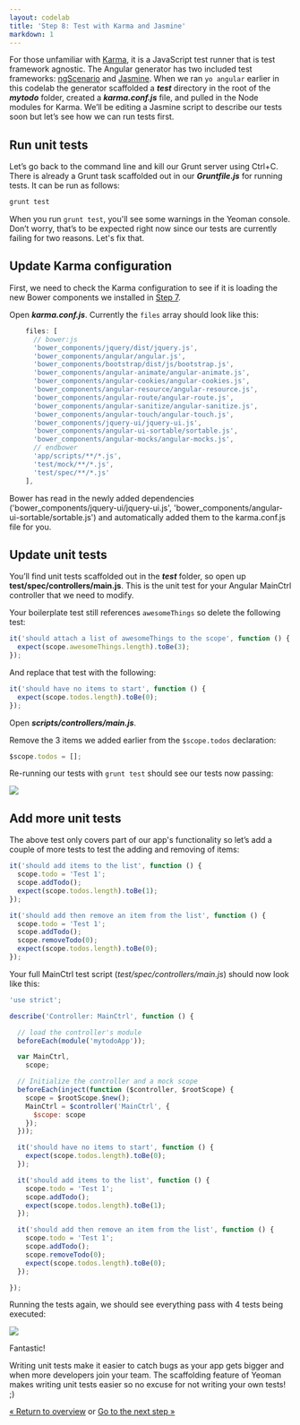 ```yaml
---
layout: codelab
title: 'Step 8: Test with Karma and Jasmine'
markdown: 1
---
```


For those unfamiliar with [Karma](http://karma-runner.github.io), it is a JavaScript test runner that is test framework agnostic. The Angular generator has two included test frameworks: [ngScenario](https://code.angularjs.org/1.2.16/docs/guide/e2e-testing) and [Jasmine](http://jasmine.github.io/). When we ran `yo angular` earlier in this codelab the generator scaffolded a ***test*** directory in the root of the ***mytodo*** folder, created a ***karma.conf.js*** file, and pulled in the Node modules for Karma.  We’ll be editing a Jasmine script to describe our tests soon but let’s see how we can run tests first.

## Run unit tests

Let’s go back to the command line and kill our Grunt server using <span class="keyboard">Ctrl</span>+<span class="keyboard">C</span>. There is already a Grunt task scaffolded out in our ***Gruntfile.js*** for running tests. It can be run as follows:

```sh
grunt test
```

When you run `grunt test`, you'll see some warnings in the Yeoman console. Don’t worry, that’s to be expected right now since our tests are currently failing for two reasons. Let's fix that.

## Update Karma configuration

First, we need to check the Karma configuration to see if it is loading the new Bower components we installed in [Step 7](install-packages.html#install).

Open ***karma.conf.js***. Currently the `files` array should look like this:

```js
    files: [
      // bower:js
      'bower_components/jquery/dist/jquery.js',
      'bower_components/angular/angular.js',
      'bower_components/bootstrap/dist/js/bootstrap.js',
      'bower_components/angular-animate/angular-animate.js',
      'bower_components/angular-cookies/angular-cookies.js',
      'bower_components/angular-resource/angular-resource.js',
      'bower_components/angular-route/angular-route.js',
      'bower_components/angular-sanitize/angular-sanitize.js',
      'bower_components/angular-touch/angular-touch.js',
      'bower_components/jquery-ui/jquery-ui.js',
      'bower_components/angular-ui-sortable/sortable.js',
      'bower_components/angular-mocks/angular-mocks.js',
      // endbower
      'app/scripts/**/*.js',
      'test/mock/**/*.js',
      'test/spec/**/*.js'
    ],
```

Bower has read in the newly added dependencies ('bower_components/jquery-ui/jquery-ui.js', 'bower_components/angular-ui-sortable/sortable.js') and automatically added them to the karma.conf.js file for you.


<!--
So remember that we previously changed app/scripts/controllers/main.js to load items from localStorage? To keep your head from exploding, let’s work with some static todo items to keep things simple for these unit tests.

Replace the contents of main.js with the following:

```js
'use strict';

angular.module('mytodoApp')
  .controller('MainCtrl', function ($scope) {

  $scope.todos = [];

  $scope.addTodo = function () {
    $scope.todos.push($scope.todo);
    $scope.todo = '';
  };

  $scope.removeTodo = function (index) {
    $scope.todos.splice(index, 1);
  };
});
```
-->

## Update unit tests

You’ll find unit tests scaffolded out in the ***test*** folder, so open up **test/spec/controllers/main.js**. This is the unit test for your Angular MainCtrl controller that we need to modify.

Your boilerplate test still references `awesomeThings` so delete the following test:

```js
it('should attach a list of awesomeThings to the scope', function () {
  expect(scope.awesomeThings.length).toBe(3);
});
```

And replace that test with the following:

```js
it('should have no items to start', function () {
  expect(scope.todos.length).toBe(0);
});
```

Open ***scripts/controllers/main.js***.

Remove the 3 items we added earlier from the `$scope.todos` declaration:

```js
$scope.todos = [];
```

Re-running our tests with `grunt test` should see our tests now passing:

![](/assets/img/codelab/image_33.png)

## Add more unit tests

The above test only covers part of our app's functionality so let’s add a couple of more tests to test the adding and removing of items:

```js
it('should add items to the list', function () {
  scope.todo = 'Test 1';
  scope.addTodo();
  expect(scope.todos.length).toBe(1);
});

it('should add then remove an item from the list', function () {
  scope.todo = 'Test 1';
  scope.addTodo();
  scope.removeTodo(0);
  expect(scope.todos.length).toBe(0);
});
```

Your full MainCtrl test script (*test/spec/controllers/main.js*) should now look like this:

```js
'use strict';

describe('Controller: MainCtrl', function () {

  // load the controller's module
  beforeEach(module('mytodoApp'));

  var MainCtrl,
    scope;

  // Initialize the controller and a mock scope
  beforeEach(inject(function ($controller, $rootScope) {
    scope = $rootScope.$new();
    MainCtrl = $controller('MainCtrl', {
      $scope: scope
    });
  }));

  it('should have no items to start', function () {
    expect(scope.todos.length).toBe(0);
  });

  it('should add items to the list', function () {
    scope.todo = 'Test 1';
    scope.addTodo();
    expect(scope.todos.length).toBe(1);
  });

  it('should add then remove an item from the list', function () {
    scope.todo = 'Test 1';
    scope.addTodo();
    scope.removeTodo(0);
    expect(scope.todos.length).toBe(0);
  });

});
```


Running the tests again, we should see everything pass with 4 tests being executed:

![](/assets/img/codelab/image_34.png)

Fantastic!

Writing unit tests make it easier to catch bugs as your app gets bigger and when more developers join your team. The scaffolding feature of Yeoman makes writing unit tests easier so no excuse for not writing your own tests! ;)

<p class="codelab-paging">
  <a href="../codelab.html#toc">&laquo; Return to overview</a>
  or
  <a href="prepare-production.html">Go to the next step &raquo;</a>
</p>
